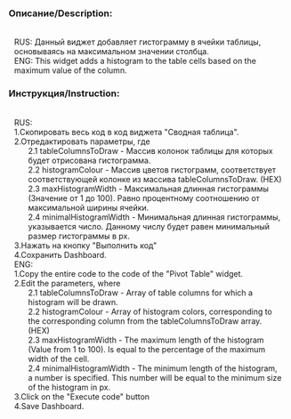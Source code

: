 <div style="padding-left: 10px">
<h3>Описание/Description:</h3></br>
<div style="padding-left: 10px">
RUS: Данный виджет добавляет гистограмму в ячейки таблицы, основываясь на максимальном значении столбца.</br>
ENG: This widget adds a histogram to the table cells based on the maximum value of the column.</br>
</div>
<h3>Инструкция/Instruction:</h3></br>
<div style="padding-left: 10px">
RUS:</br>
1.Скопировать весь код в код виджета "Сводная таблица".</br>
2.Отредактировать параметры, где </br>
<div style="padding-left: 25px">
2.1 tableColumnsToDraw - Массив колонок таблицы для которых будет отрисована гистограмма.</br>
2.2 histogramColour - Массив цветов гистограмм, соответствует соответствующей колонке из массива tableColumnsToDraw. (HEX)</br>
2.3 maxHistogramWidth - Максимальная длинная гистограммы (Значение от 1 до 100). Равно процентному соотношению от максимальной ширины ячейки.</br>
2.4 minimalHistogramWidth - Минимальная длинная гистограммы, указывается число. Данному числу будет равен минимальный размер гистограммы в px.</br>
</div>
3.Нажать на кнопку "Выполнить код"</br>
4.Сохранить Dashboard.</br>
ENG:</br>
1.Copy the entire code to the code of the "Pivot Table" widget.</br>
2.Edit the parameters, where</br>
<div style="padding-left: 25px">
2.1 tableColumnsToDraw - Array of table columns for which a histogram will be drawn.</br>
2.2 histogramColour - Array of histogram colors, corresponding to the corresponding column from the tableColumnsToDraw array. (HEX)</br>
2.3 maxHistogramWidth - The maximum length of the histogram (Value from 1 to 100). Is equal to the percentage of the maximum width of the cell.</br>
2.4 minimalHistogramWidth - The minimum length of the histogram, a number is specified. This number will be equal to the minimum size of the histogram in px.</br>
</div>
 3.Click on the "Execute code" button</br>
 4.Save Dashboard.</br>
</div>
 </div>
